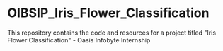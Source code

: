 # OIBSIP_Iris_Flower_Classification
This repository contains the code and resources for a project titled "Iris Flower Classification" - Oasis Infobyte Internship
